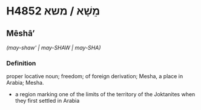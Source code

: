# H4852 מֵשָׁא / משא

## Mêshâʼ

_(may-shaw' | may-SHAW | may-SHA)_

### Definition

proper locative noun; freedom; of foreign derivation; Mesha, a place in Arabia; Mesha.

- a region marking one of the limits of the territory of the Joktanites when they first settled in Arabia
